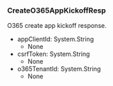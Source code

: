 ### CreateO365AppKickoffResp
O365 create app kickoff response.

- appClientId: System.String
  - None
- csrfToken: System.String
  - None
- o365TenantId: System.String
  - None
